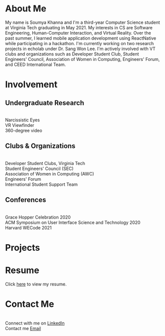 # About Me

My name is Soumya Khanna and I'm a third-year Computer Science student at Virginia Tech graduating in May 2021. My interests in CS are Software Engineering, Human-Computer Interaction, and Virtual Reality. Over the past summer, I learned mobile application development using ReactNative while participating in a hackathon. I'm currently working on two research projects in echolab under Dr. Sang Won Lee. I'm actively involved with VT clubs and organizations such as Developer Student Club, Student Engineers' Council, Association of Women in Computing, Engineers' Forum, and CEED International Team. 

# Involvement

## Undergraduate Research

<br>Narcissistic Eyes
<br>VR Viewfinder
<br>360-degree video

## Clubs & Organizations 

<br>Developer Student Clubs, Virginia Tech
<br>Student Engineers' Council (SEC)
<br>Association of Women in Computing (AWC)
<br>Engineers' Forum
<br>International Student Support Team

## Conferences

<br>Grace Hopper Celebration 2020
<br>ACM Symposium on User Interface Science and Technology 2020
<br>Harvard WECode 2021

# Projects

# Resume

Click [here](https://github.com/soumyakhanna/soumyakhanna.github.io/blob/master/Soumya%20Khanna%20Resume.pdf) to view my resume.

# Contact Me

<br>Connect with me on [LinkedIn](https://www.linkedin.com/in/soumyakhanna/)
<br>Contact me [Email](mailto:soumyak@vt.edu)
